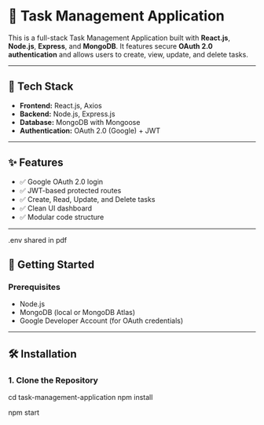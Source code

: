 # 📝 Task Management Application

This is a full-stack Task Management Application built with **React.js**, **Node.js**, **Express**, and **MongoDB**. It features secure **OAuth 2.0 authentication** and allows users to create, view, update, and delete tasks.

---

## 🔧 Tech Stack

- **Frontend:** React.js, Axios
- **Backend:** Node.js, Express.js
- **Database:** MongoDB with Mongoose
- **Authentication:** OAuth 2.0 (Google) + JWT

---

## ✨ Features

- ✅ Google OAuth 2.0 login
- ✅ JWT-based protected routes
- ✅ Create, Read, Update, and Delete tasks
- ✅ Clean UI dashboard
- ✅ Modular code structure

---
.env
shared in pdf


## 🚀 Getting Started

### Prerequisites

- Node.js
- MongoDB (local or MongoDB Atlas)
- Google Developer Account (for OAuth credentials)

---

## 🛠️ Installation

### 1. Clone the Repository

cd task-management-application
npm install

npm start




